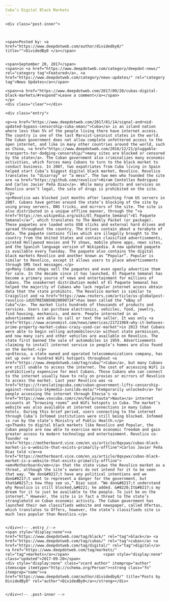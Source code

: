 ```yaml
---
Cuba’s Digital Black Markets
---
```

<article class="post-listing post-22648 post type-post status-publish format-standard has-post-thumbnail hentry category-deepdot-news category-news-updates tag-black tag-cubas tag-digital tag-markets">
    
    <div class="post-inner">
    
    
        
    <span>Posted by: <a href="https://www.deepdotweb.com/author/dividedby0/" title="">DividedBy0 </a></span>
    
    
    <span>September 20, 2017</span>
    <span>in <a href="https://www.deepdotweb.com/category/deepdot-news/" rel="category tag">Featured</a>, <a href="https://www.deepdotweb.com/category/news-updates/" rel="category tag">News Updates</a></span>
    
    <span><a href="https://www.deepdotweb.com/2017/09/20/cubas-digital-black-markets/#respond">Leave a comment</a></span>
    </p>
    <div class="clear"></div>
    
    <div class="entry">
    
    <p><a href="https://www.deepdotweb.com/2017/01/14/signal-android-updated-bypass-censorship-cuba-oman/">Cuba</a> is an island nation where less than 5% of the people living there have internet access. The country is one of the last Marxist-Leninist states in the world. The Cuban government does not allow complete unfettered access to the open internet, and like in many other countries around the world, such as China, <a href="https://www.deepdotweb.com/2016/12/21/pluggable-transports-tor-dodging-censorship/">many sites are blocked or censored by the state</a>. The Cuban government also criminalizes many economic activities, which forces many Cubans to turn to the black market to conduct business. In 2007, two expatriates from Cuba living in Spain helped start Cuba’s biggest digital black market, Revolico. Revolico translates to “disarray” or “a mess”. The two men who founded the site are <a href="https://github.com/revolico">Hiram Centelles Rodriguez and Carlos Javier Peña Diaz</a>. While many products and services on Revolico aren’t legal, the sale of drugs is prohibited on the site.</p>
    <p>Revolico was blocked just months after launching from US servers in 2007. Cubans have gotten around the state’s blocking of the site by using proxy servers, DNS tricks, and mirrors of the site. The site is also distributed in a unique offline manner, through the “<a href="https://en.wikipedia.org/wiki/El_Paquete_Semanal">El Paquete Semanal</a>”, which translates to The Weekly Packet (or package). These paquetes are loaded onto USB sticks and external hard drives and spread throughout the country. The drives contain about a terabyte of data. The paquete contains files which are illegally brought to the country from the United States and contain classified advertisements, pirated Hollywood movies and TV shows, mobile phone apps, news sites, and the Spanish language version of Wikipedia. A new updated paquete is available every Tuesday. The paquete also contains the digital black markets Revolico and another known as “Popular”. Popular is similar to Revolico, except it allows users to place advertisements through SMS text messages.</p>
    <p>Many Cuban shops sell the paquetes and even openly advertise them for sale. In the decade since it has launched, El Paquete Semanal has become a primary source of news and entertainment for millions of Cubans. The sneakernet distribution model of El Paquete Semanal has helped the majority of Cubans who lack regular internet access obtain data that the state prohibits. The Revolico market is similar to Craigslist and <a href="https://www.reuters.com/article/us-globalpost-revolico-idUSTRE56N5HO20090724">has been called the “eBay of Cuba”</a>. The market lists hundreds of thousands of products and services. Users can purchase electronics, vehicles, food, jewelry, find housing, mechanics, and more. People interested in an advertisement are able to call or text the seller. It was only <a href="https://www.economist.com/news/americas/21721969-why-it-behaves-prime-property-market-cubas-crazy-used-car-market">in 2013 that Cubans were able to begin selling automobiles</a> without state permission, and now many cars and other vehicles are available on Revolico. The state first banned the sale of automobiles in 1959. Advertisements claiming to install internet service in people’s homes are also found on the market.</p>
    <p>Etecsa, a state owned and operated telecommunications company, has set up over a hundred WiFi hotspots throughout <a href="https://www.deepdotweb.com/tag/cuba/">Cuba</a>, but many Cubans are still unable to access the internet. The cost of accessing WiFi is prohibitively expensive for most Cubans. Those Cubans who can connect to the internet usually have to rely on proxies or mirrors of Revolico to access the market. Last year Revolico was <a href="https://translatingcuba.com/cuban-government-lifts-censorship-against-revolico-14ymedio-zunilda-mata/">temporarily unlocked</a> for people accessing the internet through Etecsa’s <a href="https://www.voxcuba.com/c/en/help/nauta">Nauta</a> internet accounts at “browsing rooms” and WiFi hotspots in Cuba. The market’s website was also available at internet connections in many Cuban hotels. During this brief period, users connecting to the internet through Cuba’s Infomed institutions were still being blocked. Infomed is run by the state’s Ministry of Public Health.</p>
    <p>Thanks to digital black markets like Revolico and Popular, the Cuban people are now able to exercise more economic freedom and gain greater access to modern technology and entertainment. Revolico co-founder <a href="https://motherboard.vice.com/en_us/article/8qxywx/cubas-black-market-is-a-website-that-exists-primarily-offline">Carlos Javier Peña Diaz told </a><a href="https://motherboard.vice.com/en_us/article/8qxywx/cubas-black-market-is-a-website-that-exists-primarily-offline"><em>Motherboard</em></a> that the state views the Revolico market as a threat, although the site’s owners do not intend for it to be seen that way. “We don&#8217;t have any political intentions and we don&#8217;t want to represent a danger for the government, but that&#8217;s how they see us,” Diaz said. “We don&#8217;t understand why Revolico is still blocked,&#8221; he added. &#8220;It&#8217;s my dream for it to just be available to the people. To just be on the internet.” However, the site is in fact a threat to the state’s stranglehold on Cuban economic activity. The Cuban government has launched their own classifieds website and newspaper, called Ofertas, which translates to Offers, however, the state’s classifieds site is much less popular than Revolico.</p>
    
    
    </div><!-- .entry /-->
    <span style="display:none"><a href="https://www.deepdotweb.com/tag/black/" rel="tag">black</a> <a href="https://www.deepdotweb.com/tag/cubas/" rel="tag">cubas</a> <a href="https://www.deepdotweb.com/tag/digital/" rel="tag">digital</a> <a href="https://www.deepdotweb.com/tag/markets/" rel="tag">markets</a></span>				<span style="display:none" class="updated">2017-09-20</span>
    <div style="display:none" class="vcard author" itemprop="author" itemscope itemtype="http://schema.org/Person"><strong class="fn" itemprop="name"><a href="https://www.deepdotweb.com/author/dividedby0/" title="Posts by DividedBy0" rel="author">DividedBy0</a></strong></div>
    
    
    </div><!-- .post-inner -->
</article><!-- .post-listing -->

